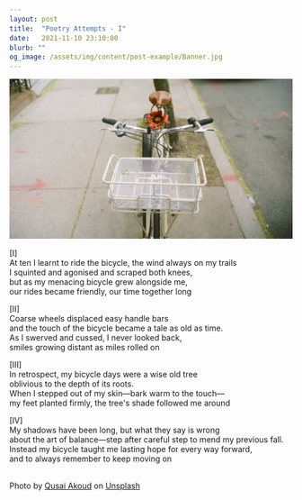 ```yaml
---
layout: post
title:  "Poetry Attempts - I"
date:   2021-11-10 23:10:00
blurb: ""
og_image: /assets/img/content/post-example/Banner.jpg
---
```


<img src="/assets/img/content/others/2.png" alt="bay" class="banner"/>

[I]  
At ten I learnt to ride the bicycle, the wind always on my trails  
I squinted and agonised and scraped both knees,  
but as my menacing bicycle grew alongside me,  
our rides became friendly, our time together long  

[II]  
Coarse wheels displaced easy handle bars  
and the touch of the bicycle became a tale as old as time.  
As I swerved and cussed, I never looked back,  
smiles growing distant as miles rolled on  

[III]  
In retrospect, my bicycle days were a wise old tree  
oblivious to the depth of its roots.  
When I stepped out of my skin—bark warm to the touch—  
my feet planted firmly, the tree's shade followed me around  

[IV]  
My shadows have been long, but what they say is wrong  
about the art of balance—step after careful step to mend my previous fall.  
Instead my bicycle taught me lasting hope for every way forward,  
and to always remember to keep moving on  
<br />

Photo by <a href="https://unsplash.com/@qusaiakoud?utm_source=unsplash&utm_medium=referral&utm_content=creditCopyText">Qusai Akoud</a> on <a href="https://unsplash.com/s/photos/cycle-flower?utm_source=unsplash&utm_medium=referral&utm_content=creditCopyText">Unsplash</a>
